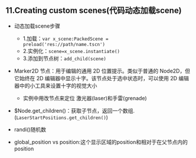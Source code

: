 ## 11.Creating custom scenes(代码动态加载scene)
- 动态加载scene步骤
    - 1.加载：`var x_scene:PackedScene = preload('res://path/name.tscn')`
    - 2.实例化：`scene=x_scene.instantiate()`
    - 3.添加到节点树：`add_child(scene)`

- Marker2D 节点：用于编辑的通用 2D 位置提示。类似于普通的 Node2D，但它始终在 2D 编辑器中显示十字。该节点处于选中状态时，可以使用 2D 编辑器中的小工具来设置十字的视觉大小
    - 实例中用改节点来定位 激光器(laser)和手雷(grenade)
- $Node.get_children()：获取子节点，返回一个数组.(`LaserStartPositions.get_children()`)
- randi()随机数
- global_position vs position:这个显示区域的position和相对于在父节点内的position
